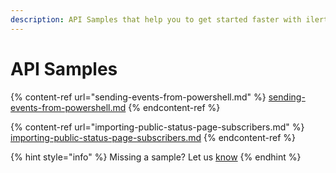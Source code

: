 ```yaml
---
description: API Samples that help you to get started faster with ilert REST API.
---
```


# API Samples

{% content-ref url="sending-events-from-powershell.md" %}
[sending-events-from-powershell.md](sending-events-from-powershell.md)
{% endcontent-ref %}

{% content-ref url="importing-public-status-page-subscribers.md" %}
[importing-public-status-page-subscribers.md](importing-public-status-page-subscribers.md)
{% endcontent-ref %}



{% hint style="info" %}
Missing a sample? Let us [know](../../contact.md)
{% endhint %}
